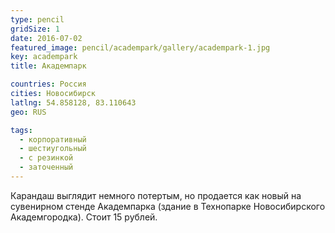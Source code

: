 ```yaml
---
type: pencil
gridSize: 1
date: 2016-07-02
featured_image: pencil/academpark/gallery/academpark-1.jpg
key: academpark
title: Академпарк

countries: Россия
cities: Новосибирск
latlng: 54.858128, 83.110643
geo: RUS

tags:
  - корпоративный
  - шестиугольный
  - с резинкой
  - заточенный
---
```


Карандаш выглядит немного потертым, но продается как новый на сувенирном стенде Академпарка (здание в Технопарке Новосибирского Академгородка). Стоит 15 рублей.
